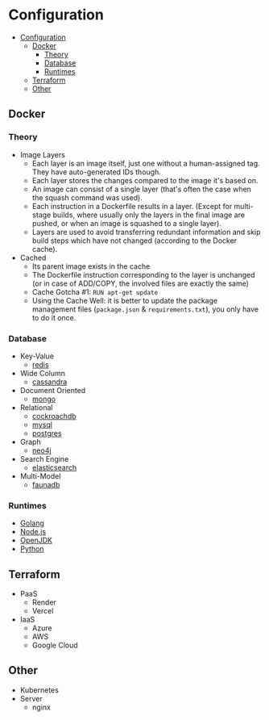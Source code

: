 # Configuration

- [Configuration](#configuration)
  - [Docker](#docker)
    - [Theory](#theory)
    - [Database](#database)
    - [Runtimes](#runtimes)
  - [Terraform](#terraform)
  - [Other](#other)

## Docker

### Theory

- Image Layers
  - Each layer is an image itself, just one without a human-assigned tag. They have auto-generated IDs though.
  - Each layer stores the changes compared to the image it's based on.
  - An image can consist of a single layer (that's often the case when the squash command was used).
  - Each instruction in a Dockerfile results in a layer. (Except for multi-stage builds, where usually only the layers in the final image are pushed, or when an image is squashed to a single layer).
  - Layers are used to avoid transferring redundant information and skip build steps which have not changed (according to the Docker cache).
- Cached
  - Its parent image exists in the cache
  - The Dockerfile instruction corresponding to the layer is unchanged (or in case of ADD/COPY, the involved files are exactly the same)
  - Cache Gotcha #1: `RUN apt-get update`
  - Using the Cache Well: it is better to update the package management files (`package.json` & `requirements.txt`), you only have to do it once.

### Database

- Key-Value
  - [redis](https://hub.docker.com/_/redis)
- Wide Column
  - [cassandra](https://hub.docker.com/_/cassandra)
- Document Oriented
  - [mongo](https://hub.docker.com/_/mongo)
- Relational
  - [cockroachdb](https://hub.docker.com/r/cockroachdb/cockroach)
  - [mysql](https://hub.docker.com/_/mysql)
  - [postgres](https://hub.docker.com/_/postgres)
- Graph
  - [neo4j](https://hub.docker.com/_/neo4j)
- Search Engine
  - [elasticsearch](https://hub.docker.com/_/elasticsearch)
- Multi-Model
  - [faunadb](https://hub.docker.com/r/fauna/faunadb)

### Runtimes

- [Golang](https://hub.docker.com/_/golang/)
- [Node.js](https://hub.docker.com/_/node/)
- [OpenJDK](https://hub.docker.com/_/openjdk)
- [Python](https://hub.docker.com/_/python/)

## Terraform

- PaaS
  - Render
  - Vercel
- IaaS
  - Azure
  - AWS
  - Google Cloud

## Other

- Kubernetes
- Server
  - nginx
